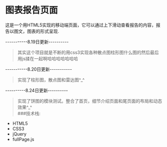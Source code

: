 图表报告页面
===
这是一个用HTML5实现的移动端页面，它可以通过上下滑动查看报告的内容，报告以图文，图表的形式呈现.

-----------8.19日更新----------    
>其实这个项目就是不断的用css3实现各种散点图柱形图什么图的然后最后用js揉在一起啊哈哈哈哈哈哈哈     

-----------8.20日更新-----------    
>实现了柱形图，散点图和雷达图^_^    

----------8.24日更新----------
>实现了饼图的模块测试。整合了首页，细节介绍页面和尾页面的布局和动态效果^_^     
###技术栈:     
-  HTML5    
-  CSS3
-  jQuery
-  fullPage.js

